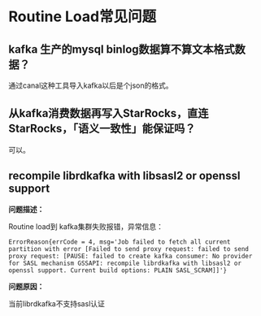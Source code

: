 # Routine Load常见问题

## kafka 生产的mysql binlog数据算不算文本格式数据？

通过canal这种工具导入kafka以后是个json的格式。

## 从kafka消费数据再写入StarRocks，直连StarRocks，「语义一致性」能保证吗？

可以。

## recompile librdkafka with libsasl2 or openssl support

**问题描述：**

Routine load到 kafka集群失败报错，异常信息：

```plain text
ErrorReason{errCode = 4, msg='Job failed to fetch all current partition with error [Failed to send proxy request: failed to send proxy request: [PAUSE: failed to create kafka consumer: No provider for SASL mechanism GSSAPI: recompile librdkafka with libsasl2 or openssl support. Current build options: PLAIN SASL_SCRAM]]'}
```

**问题原因：**

当前librdkafka不支持sasl认证
